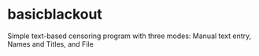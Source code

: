 # basicblackout
Simple text-based censoring program with three modes: Manual text entry, Names and Titles, and File
